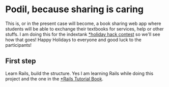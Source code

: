 # Podil, because sharing is caring
This is, or in the present case will become, a book sharing web app
where students will be able to exchange their textbooks for services, help
or other stuffs.
I am doing this for the indextank [*holiday hack contest](blog.indextank.com/93/holiday-hacks-indextank-heroku/)
so we'll see how that goes! Happy Holidays to everyone and good luck to the participants!

## First step
Learn Rails, build the structure.
Yes I am learning Rails while doing this project 
and the one in the [*Rails Tutorial Book](http://railstutorial.org/).
